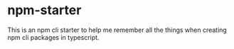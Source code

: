 # npm-starter

This is an npm cli starter to help me remember all the things when creating npm cli packages in typescript.

